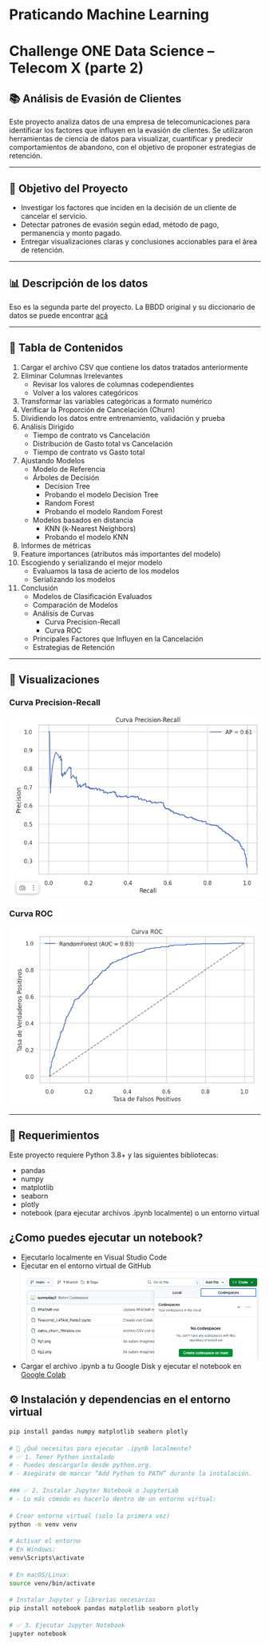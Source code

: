 # Praticando Machine Learning
# Challenge ONE Data Science – Telecom X (parte 2)

## 📚 Análisis de Evasión de Clientes

Este proyecto analiza datos de una empresa de telecomunicaciones para identificar los factores que influyen en la evasión de clientes. Se utilizaron herramientas de ciencia de datos para visualizar, cuantificar y predecir comportamientos de abandono, con el objetivo de proponer estrategias de retención.

---

## 🧠 Objetivo del Proyecto

- Investigar los factores que inciden en la decisión de un cliente de cancelar el servicio.
- Detectar patrones de evasión según edad, método de pago, permanencia y monto pagado.
- Entregar visualizaciones claras y conclusiones accionables para el área de retención.

---

## 📊 Descripción de los datos

Eso es la segunda parte del proyecto. La BBDD original y su diccionario de datos se puede encontrar [acá](https://github.com/sunnyday2/challenge2_data_science_TelecomX)

---

## 📑 Tabla de Contenidos

1. Cargar el archivo CSV que contiene los datos tratados anteriormente 
2. Eliminar Columnas Irrelevantes 
   - Revisar los valores de columnas codependientes 
   - Volver a los valores categóricos  
3. Transformar las variables categóricas a formato numérico 
4. Verificar la Proporción de Cancelación (Churn)  
5. Dividiendo los datos entre entrenamiento, validación y prueba  
6. Análisis Dirigido 
   - Tiempo de contrato vs Cancelación 
   - Distribución de Gasto total vs Cancelación 
   - Tiempo de contrato vs Gasto total 
7. Ajustando Modelos
   - Modelo de Referencia 
   - Árboles de Decisión
     - Decision Tree 
     - Probando el modelo Decision Tree 
     - Random Forest 
     - Probando el modelo Random Forest 
   - Modelos basados en distancia
     - KNN (k-Nearest Neighbors)
     - Probando el modelo KNN
8. Informes de métricas 
9. Feature importances (atributos más importantes del modelo)
10. Escogiendo y serializando el mejor modelo
    - Evaluamos la tasa de acierto de los modelos
    - Serializando los modelos
11. Conclusión
    - Modelos de Clasificación Evaluados
    - Comparación de Modelos
    - Análisis de Curvas
      - Curva Precision-Recall
      - Curva ROC
    - Principales Factores que Influyen en la Cancelación
    - Estrategias de Retención 

---

## 📸 Visualizaciones

### Curva Precision-Recall
![Curva Precision-Recall](./fig1.png)

### Curva ROC
![Curva ROC](./fig2.png)

---

## 📝 Requerimientos

Este proyecto requiere Python 3.8+ y las siguientes bibliotecas:
- pandas
- numpy
- matplotlib
- seaborn
- plotly
- notebook (para ejecutar archivos .ipynb localmente) o un entorno virtual
  
## ¿Como puedes ejecutar un notebook?

- Ejecutarlo localmente en Visual Studio Code
- Ejecutar en el entorno virtual de GitHub ![Code space](./fig3.png)
- Cargar el archivo .ipynb a tu Google Disk y ejecutar el notebook en [Google Colab](https://colab.research.google.com)

## ⚙️ Instalación y dependencias en el entorno virtual

```bash
pip install pandas numpy matplotlib seaborn plotly

# 🧰 ¿Qué necesitas para ejecutar .ipynb localmente?
# ✅ 1. Tener Python instalado
# - Puedes descargarlo desde python.org.
# - Asegúrate de marcar “Add Python to PATH” durante la instalación.

### ✅ 2. Instalar Jupyter Notebook o JupyterLab
# - Lo más cómodo es hacerlo dentro de un entorno virtual:

# Crear entorno virtual (solo la primera vez)
python -m venv venv

# Activar el entorno
# En Windows:
venv\Scripts\activate

# En macOS/Linux:
source venv/bin/activate

# Instalar Jupyter y librerías necesarias
pip install notebook pandas matplotlib seaborn plotly

# ✅ 3. Ejecutar Jupyter Notebook
jupyter notebook

